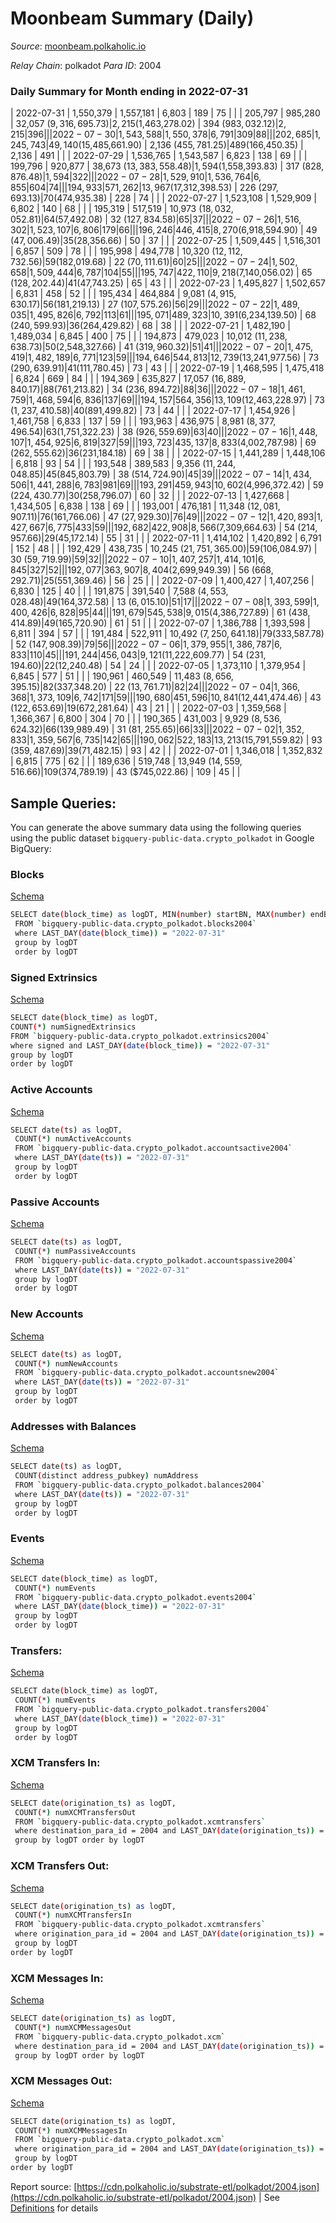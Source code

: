 # Moonbeam Summary (Daily)

_Source_: [moonbeam.polkaholic.io](https://moonbeam.polkaholic.io)

*Relay Chain*: polkadot
*Para ID*: 2004



### Daily Summary for Month ending in 2022-07-31


| 2022-07-31 | 1,550,379 | 1,557,181 | 6,803 | 189 | 75 |  |  | 205,797 | 985,280 | 32,057 ($9,316,695.73) | 2,215 ($1,463,278.02) | 394 ($983,032.12) | 2,215 | 396 |  |
| 2022-07-30 | 1,543,588 | 1,550,378 | 6,791 | 309 | 88 |  |  | 202,685 | 1,245,743 | 49,140 ($15,485,661.90) | 2,136 ($455,781.25) | 489 ($166,450.35) | 2,136 | 491 |  |
| 2022-07-29 | 1,536,765 | 1,543,587 | 6,823 | 138 | 69 |  |  | 199,796 | 920,877 | 38,673 ($13,383,558.48) | 1,594 ($1,558,393.83) | 317 ($828,876.48) | 1,594 | 322 |  |
| 2022-07-28 | 1,529,910 | 1,536,764 | 6,855 | 604 | 74 |  |  | 194,933 | 571,262 | 13,967 ($17,312,398.53) | 226 ($297,693.13) | 70 ($474,935.38) | 228 | 74 |  |
| 2022-07-27 | 1,523,108 | 1,529,909 | 6,802 | 140 | 68 |  |  | 195,319 | 517,519 | 10,973 ($18,032,052.81) | 64 ($57,492.08) | 32 ($127,834.58) | 65 | 37 |  |
| 2022-07-26 | 1,516,302 | 1,523,107 | 6,806 | 179 | 66 |  |  | 196,246 | 446,415 | 8,270 ($6,918,594.90) | 49 ($47,006.49) | 35 ($28,356.66) | 50 | 37 |  |
| 2022-07-25 | 1,509,445 | 1,516,301 | 6,857 | 509 | 78 |  |  | 195,998 | 494,778 | 10,320 ($12,112,732.56) | 59 ($182,019.68) | 22 ($70,111.61) | 60 | 25 |  |
| 2022-07-24 | 1,502,658 | 1,509,444 | 6,787 | 104 | 55 |  |  | 195,747 | 422,110 | 9,218 ($7,140,056.02) | 65 ($128,202.44) | 41 ($47,743.25) | 65 | 43 |  |
| 2022-07-23 | 1,495,827 | 1,502,657 | 6,831 | 458 | 52 |  |  | 195,434 | 464,884 | 9,081 ($4,915,630.17) | 56 ($181,219.13) | 27 ($107,575.26) | 56 | 29 |  |
| 2022-07-22 | 1,489,035 | 1,495,826 | 6,792 | 113 | 61 |  |  | 195,071 | 489,323 | 10,391 ($6,234,139.50) | 68 ($240,599.93) | 36 ($264,429.82) | 68 | 38 |  |
| 2022-07-21 | 1,482,190 | 1,489,034 | 6,845 | 400 | 75 |  |  | 194,873 | 479,023 | 10,012 ($11,238,638.73) | 50 ($2,548,327.66) | 41 ($319,960.32) | 51 | 41 |  |
| 2022-07-20 | 1,475,419 | 1,482,189 | 6,771 | 123 | 59 |  |  | 194,646 | 544,813 | 12,739 ($13,241,977.56) | 73 ($290,639.91) | 41 ($111,780.45) | 73 | 43 |  |
| 2022-07-19 | 1,468,595 | 1,475,418 | 6,824 | 669 | 84 |  |  | 194,369 | 635,827 | 17,057 ($16,889,840.17) | 88 ($761,213.82) | 34 ($236,894.72) | 88 | 36 |  |
| 2022-07-18 | 1,461,759 | 1,468,594 | 6,836 | 137 | 69 |  |  | 194,157 | 564,356 | 13,109 ($12,463,228.97) | 73 ($1,237,410.58) | 40 ($891,499.82) | 73 | 44 |  |
| 2022-07-17 | 1,454,926 | 1,461,758 | 6,833 | 137 | 59 |  |  | 193,963 | 436,975 | 8,981 ($8,377,496.54) | 63 ($1,751,322.23) | 38 ($926,559.69) | 63 | 40 |  |
| 2022-07-16 | 1,448,107 | 1,454,925 | 6,819 | 327 | 59 |  |  | 193,723 | 435,137 | 8,833 ($4,002,787.98) | 69 ($262,555.62) | 36 ($231,184.18) | 69 | 38 |  |
| 2022-07-15 | 1,441,289 | 1,448,106 | 6,818 | 93 | 54 |  |  | 193,548 | 389,583 | 9,356 ($11,244,048.85) | 45 ($845,803.79) | 38 ($514,724.90) | 45 | 39 |  |
| 2022-07-14 | 1,434,506 | 1,441,288 | 6,783 | 981 | 69 |  |  | 193,291 | 459,943 | 10,602 ($4,996,372.42) | 59 ($224,430.77) | 30 ($258,796.07) | 60 | 32 |  |
| 2022-07-13 | 1,427,668 | 1,434,505 | 6,838 | 138 | 69 |  |  | 193,001 | 476,181 | 11,348 ($12,081,907.11) | 76 ($161,766.06) | 47 ($27,929.30) | 76 | 49 |  |
| 2022-07-12 | 1,420,893 | 1,427,667 | 6,775 | 433 | 59 |  |  | 192,682 | 422,908 | 8,566 ($7,309,664.63) | 54 ($214,957.66) | 29 ($45,172.14) | 55 | 31 |  |
| 2022-07-11 | 1,414,102 | 1,420,892 | 6,791 | 152 | 48 |  |  | 192,429 | 438,735 | 10,245 ($21,751,365.00) | 59 ($106,084.97) | 30 ($59,719.99) | 59 | 32 |  |
| 2022-07-10 | 1,407,257 | 1,414,101 | 6,845 | 327 | 52 |  |  | 192,077 | 363,907 | 8,404 ($2,699,949.39) | 56 ($668,292.71) | 25 ($551,369.46) | 56 | 25 |  |
| 2022-07-09 | 1,400,427 | 1,407,256 | 6,830 | 125 | 40 |  |  | 191,875 | 391,540 | 7,588 ($4,553,028.48) | 49 ($164,372.58) | 13 ($6,015.10) | 51 | 17 |  |
| 2022-07-08 | 1,393,599 | 1,400,426 | 6,828 | 95 | 44 |  |  | 191,679 | 545,538 | 9,015 ($4,386,727.89) | 61 ($438,414.89) | 49 ($165,720.90) | 61 | 51 |  |
| 2022-07-07 | 1,386,788 | 1,393,598 | 6,811 | 394 | 57 |  |  | 191,484 | 522,911 | 10,492 ($7,250,641.18) | 79 ($333,587.78) | 52 ($147,908.39) | 79 | 56 |  |
| 2022-07-06 | 1,379,955 | 1,386,787 | 6,833 | 110 | 45 |  |  | 191,244 | 456,043 | 9,121 ($11,222,609.77) | 54 ($231,194.60) | 22 ($12,240.48) | 54 | 24 |  |
| 2022-07-05 | 1,373,110 | 1,379,954 | 6,845 | 577 | 51 |  |  | 190,961 | 460,549 | 11,483 ($8,656,395.15) | 82 ($337,348.20) | 22 ($13,761.71) | 82 | 24 |  |
| 2022-07-04 | 1,366,368 | 1,373,109 | 6,742 | 171 | 59 |  |  | 190,680 | 451,596 | 10,841 ($12,441,474.46) | 43 ($122,653.69) | 19 ($672,281.64) | 43 | 21 |  |
| 2022-07-03 | 1,359,568 | 1,366,367 | 6,800 | 304 | 70 |  |  | 190,365 | 431,003 | 9,929 ($8,536,624.32) | 66 ($139,989.49) | 31 ($81,255.65) | 66 | 33 |  |
| 2022-07-02 | 1,352,833 | 1,359,567 | 6,735 | 142 | 65 |  |  | 190,062 | 522,183 | 13,213 ($15,791,559.82) | 93 ($359,487.69) | 39 ($71,482.15) | 93 | 42 |  |
| 2022-07-01 | 1,346,018 | 1,352,832 | 6,815 | 775 | 62 |  |  | 189,636 | 519,748 | 13,949 ($14,559,516.66) | 109 ($374,789.19) | 43 ($745,022.86) | 109 | 45 |  |

## Sample Queries:
You can generate the above summary data using the following queries using the public dataset `bigquery-public-data.crypto_polkadot` in Google BigQuery:


### Blocks 

[Schema](https://github.com/colorfulnotion/substrate-etl/blob/main/schema/blocks.json)

```bash
SELECT date(block_time) as logDT, MIN(number) startBN, MAX(number) endBN, COUNT(*) numBlocks 
 FROM `bigquery-public-data.crypto_polkadot.blocks2004`  
 where LAST_DAY(date(block_time)) = "2022-07-31" 
 group by logDT 
 order by logDT
```

### Signed Extrinsics 

[Schema](https://github.com/colorfulnotion/substrate-etl/blob/main/schema/extrinsics.json)

```bash
SELECT date(block_time) as logDT, 
COUNT(*) numSignedExtrinsics 
FROM `bigquery-public-data.crypto_polkadot.extrinsics2004`  
where signed and LAST_DAY(date(block_time)) = "2022-07-31" 
group by logDT 
order by logDT
```

### Active Accounts 

[Schema](https://github.com/colorfulnotion/substrate-etl/blob/main/schema/accountsactive.json)

```bash
SELECT date(ts) as logDT, 
 COUNT(*) numActiveAccounts 
 FROM `bigquery-public-data.crypto_polkadot.accountsactive2004` 
 where LAST_DAY(date(ts)) = "2022-07-31" 
 group by logDT 
 order by logDT
```

### Passive Accounts 

[Schema](https://github.com/colorfulnotion/substrate-etl/blob/main/schema/accountspassive.json)

```bash
SELECT date(ts) as logDT, 
 COUNT(*) numPassiveAccounts 
 FROM `bigquery-public-data.crypto_polkadot.accountspassive2004` 
 where LAST_DAY(date(ts)) = "2022-07-31" 
 group by logDT 
 order by logDT
```

### New Accounts 

[Schema](https://github.com/colorfulnotion/substrate-etl/blob/main/schema/accountsnew.json)

```bash
SELECT date(ts) as logDT, 
 COUNT(*) numNewAccounts 
 FROM `bigquery-public-data.crypto_polkadot.accountsnew2004` 
 where LAST_DAY(date(ts)) = "2022-07-31" 
 group by logDT
 order by logDT
```

### Addresses with Balances 

[Schema](https://github.com/colorfulnotion/substrate-etl/blob/main/schema/balances.json)

```bash
SELECT date(ts) as logDT,
 COUNT(distinct address_pubkey) numAddress 
 FROM `bigquery-public-data.crypto_polkadot.balances2004` 
 where LAST_DAY(date(ts)) = "2022-07-31" 
 group by logDT 
 order by logDT
```

### Events 

[Schema](https://github.com/colorfulnotion/substrate-etl/blob/main/schema/events.json)

```bash
SELECT date(block_time) as logDT, 
 COUNT(*) numEvents 
 FROM `bigquery-public-data.crypto_polkadot.events2004` 
 where LAST_DAY(date(block_time)) = "2022-07-31" 
 group by logDT 
 order by logDT
```

### Transfers:

[Schema](https://github.com/colorfulnotion/substrate-etl/blob/main/schema/transfers.json)

```bash
SELECT date(block_time) as logDT, 
 COUNT(*) numEvents 
 FROM `bigquery-public-data.crypto_polkadot.transfers2004` 
 where LAST_DAY(date(block_time)) = "2022-07-31" 
 group by logDT 
 order by logDT
```

### XCM Transfers In: 

[Schema](https://github.com/colorfulnotion/substrate-etl/blob/main/schema/xcmtransfers.json)

```bash
SELECT date(origination_ts) as logDT, 
 COUNT(*) numXCMTransfersOut 
 FROM `bigquery-public-data.crypto_polkadot.xcmtransfers` 
 where destination_para_id = 2004 and LAST_DAY(date(origination_ts)) = "2022-07-31" 
 group by logDT order by logDT
```

### XCM Transfers Out: 

[Schema](https://github.com/colorfulnotion/substrate-etl/blob/main/schema/xcmtransfers.json)

```bash
SELECT date(origination_ts) as logDT, 
 COUNT(*) numXCMTransfersIn 
 FROM `bigquery-public-data.crypto_polkadot.xcmtransfers` 
 where origination_para_id = 2004 and LAST_DAY(date(origination_ts)) = "2022-07-31" 
 group by logDT 
order by logDT
```

### XCM Messages In: 

[Schema](https://github.com/colorfulnotion/substrate-etl/blob/main/schema/xcm.json)

```bash
SELECT date(origination_ts) as logDT, 
 COUNT(*) numXCMMessagesOut 
 FROM `bigquery-public-data.crypto_polkadot.xcm` 
 where destination_para_id = 2004 and LAST_DAY(date(origination_ts)) = "2022-07-31" 
 group by logDT order by logDT
```

### XCM Messages Out: 

[Schema](https://github.com/colorfulnotion/substrate-etl/blob/main/schema/xcm.json)

```bash
SELECT date(origination_ts) as logDT, 
 COUNT(*) numXCMMessagesIn 
 FROM `bigquery-public-data.crypto_polkadot.xcm` 
 where origination_para_id = 2004 and LAST_DAY(date(origination_ts)) = "2022-07-31" 
 group by logDT 
order by logDT
```


Report source: [https://cdn.polkaholic.io/substrate-etl/polkadot/2004.json](https://cdn.polkaholic.io/substrate-etl/polkadot/2004.json) | See [Definitions](/DEFINITIONS.md) for details
